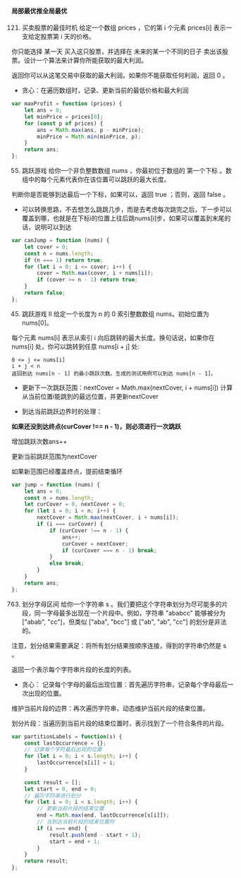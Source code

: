 #### 局部最优推全局最优

121. 买卖股票的最佳时机
给定一个数组 prices ，它的第 i 个元素 prices[i] 表示一支给定股票第 i 天的价格。

你只能选择 某一天 买入这只股票，并选择在 未来的某一个不同的日子 卖出该股票。设计一个算法来计算你所能获取的最大利润。

返回你可以从这笔交易中获取的最大利润。如果你不能获取任何利润，返回 0 。
- 贪心：在遍历数组时，记录、更新当前的最低价格和最大利润
```js
var maxProfit = function (prices) {
    let ans = 0;
    let minPrice = prices[0];
    for (const p of prices) {
        ans = Math.max(ans, p - minPrice);
        minPrice = Math.min(minPrice, p);
    }
    return ans;
};
```
55. 跳跃游戏
给你一个非负整数数组 nums ，你最初位于数组的 第一个下标 。数组中的每个元素代表你在该位置可以跳跃的最大长度。

判断你是否能够到达最后一个下标，如果可以，返回 true ；否则，返回 false 。

- 可以转换思路，不去想怎么跳跳几步，而是去考虑每次跳完之后，下一步可以覆盖到哪，也就是在下标i的位置上往后跳nums[i]步，如果可以覆盖到末尾的话，说明可以到达
```js
var canJump = function (nums) {
    let cover = 0;
    const n = nums.length;
    if (n === 1) return true;
    for (let i = 0; i <= cover; i++) {
        cover = Math.max(cover, i + nums[i]);
        if (cover >= n - 1) return true;
    }
    return false;
};
```

45. 跳跃游戏 II
给定一个长度为 n 的 0 索引整数数组 nums。初始位置为 nums[0]。

每个元素 nums[i] 表示从索引 i 向后跳转的最大长度。换句话说，如果你在 nums[i] 处，你可以跳转到任意 nums[i + j] 处:

```
0 <= j <= nums[i] 
i + j < n
返回到达 nums[n - 1] 的最小跳跃次数。生成的测试用例可以到达 nums[n - 1]。
```
- 更新下一次跳跃范围：nextCover = Math.max(nextCover, i + nums[i])
计算从当前位置i能跳到的最远位置，并更新nextCover

- 到达当前跳跃边界时的处理：

**如果还没到达终点(curCover !== n - 1)，则必须进行一次跳跃**

增加跳跃次数ans++

更新当前跳跃范围为nextCover

如果新范围已经覆盖终点，提前结束循环

```js
var jump = function (nums) {
    let ans = 0;
    const n = nums.length;
    let curCover = 0, nextCover = 0;
    for (let i = 0; i < n; i++) {
        nextCover = Math.max(nextCover, i + nums[i]);
        if (i === curCover) {
            if (curCover !== n - 1) {
                ans++;
                curCover = nextCover;
                if (curCover === n - 1) break; 
            }
            else break;
        }
    }
    return ans;
};
```

763. 划分字母区间
给你一个字符串 s 。我们要把这个字符串划分为尽可能多的片段，同一字母最多出现在一个片段中。例如，字符串 "ababcc" 能够被分为 ["abab", "cc"]，但类似 ["aba", "bcc"] 或 ["ab", "ab", "cc"] 的划分是非法的。

注意，划分结果需要满足：将所有划分结果按顺序连接，得到的字符串仍然是 s 。

返回一个表示每个字符串片段的长度的列表。

- 贪心：
记录每个字母的最后出现位置：首先遍历字符串，记录每个字母最后一次出现的位置。

维护当前片段的边界：再次遍历字符串，动态维护当前片段的结束位置。

划分片段：当遍历到当前片段的结束位置时，表示找到了一个符合条件的片段。

```js
var partitionLabels = function(s) {
    const lastOccurrence = {};
    // 记录每个字符最后出现的位置
    for (let i = 0; i < s.length; i++) {
        lastOccurrence[s[i]] = i;
    }
    
    const result = [];
    let start = 0, end = 0;
    // 遍历字符串进行划分
    for (let i = 0; i < s.length; i++) {
        // 更新当前片段的结束位置
        end = Math.max(end, lastOccurrence[s[i]]);
        // 当到达当前片段的结束位置时
        if (i === end) {
            result.push(end - start + 1);
            start = end + 1;
        }
    }
    return result;
};
```
